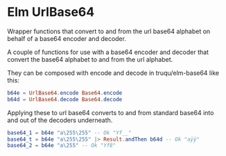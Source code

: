 # Elm UrlBase64

Wrapper functions that convert to and from the url base64 alphabet on behalf of a base64 encoder and decoder.

A couple of functions for use with a base64 encoder and decoder that convert the
base64 alphabet to and from the url alphabet.

They can be composed with encode and decode in truqu/elm-base64 like this:

```elm
b64e = UrlBase64.encode Base64.encode
b64d = UrlBase64.decode Base64.decode
```

Applying these to url base64 converts to and from standard base64 into and out
of the decoders underneath.

```elm
base64_1 = b64e "a\255\255" -- Ok "Yf__"
base64_t = b64e "a\255\255" |> Result.andThen b64d -- Ok "aÿÿ"
base64_2 = b64e "a\255" -- Ok "Yf8"
```

